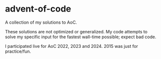 # advent-of-code

A collection of my solutions to AoC.

These solutions are not optimized or generalized. My code attempts to solve my
specific input for the fastest wall-time possible; expect bad code.

I participated live for AoC 2022, 2023 and 2024. 2015 was just for practice/fun.
